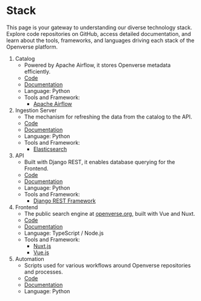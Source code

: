 # Stack

This page is your gateway to understanding our diverse technology stack. Explore code repositories on GitHub, access detailed documentation, and learn about the tools, frameworks, and languages driving each stack of the Openverse platform.

1. Catalog
   - Powered by Apache Airflow, it stores Openverse metadata efficiently.
   - [Code](https://github.com/WordPress/openverse/blob/main/catalog)
   - [Documentation](https://docs.openverse.org/catalog/index.html)
   - Language: Python
   - Tools and Framework:
     - [Apache Airflow](https://airflow.apache.org/docs/apache-airflow-providers-google/stable/operators/cloud/datacatalog.html)
2. Ingestion Server
   - The mechanism for refreshing the data from the catalog to the API.
   - [Code](https://github.com/WordPress/openverse/blob/main/ingestion_server)
   - [Documentation](https://docs.openverse.org/ingestion_server/index.html)
   - Language: Python
   - Tools and Framework:
     - [Elasticsearch](https://www.elastic.co/guide/index.html)
3. API
   - Built with Django REST, it enables database querying for the Frontend.
   - [Code](https://github.com/WordPress/openverse/blob/main/api)
   - [Documentation](https://docs.openverse.org/api/index.html)
   - Language: Python
   - Tools and Framework:
     - [Django REST Framework](https://www.django-rest-framework.org/)
4. Frontend
   - The public search engine at [openverse.org](https://openverse.org/), built with Vue and Nuxt.
   - [Code](https://github.com/WordPress/openverse/blob/main/frontend)
   - [Documentation](https://docs.openverse.org/frontend/index.html)
   - Language: TypeScript / Node.js
   - Tools and Framework:
     - [Nuxt.js](https://nuxt.com/docs/getting-started/introduction)
     - [Vue.js](https://vuejs.org/guide/introduction.html)
5. Automation
   - Scripts used for various workflows around Openverse repositories and processes.
   - [Code](https://github.com/WordPress/openverse/tree/main/automations)
   - [Documentation](https://docs.openverse.org/automations/index.html)
   - Language: Python
